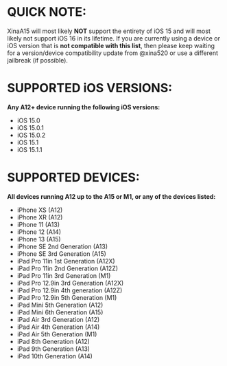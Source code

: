 # QUICK NOTE:
XinaA15 will most likely **NOT** support the entirety of iOS 15 and will most likely not support iOS 16 in its lifetime. If you are currently using a device or iOS version that is **not compatible with this list**, then please keep waiting for a version/device compatibility update from @xina520 or use a different jailbreak (if possible).

# SUPPORTED iOS VERSIONS:
**Any A12+ device running the following iOS versions:**
- iOS 15.0
- iOS 15.0.1
- iOS 15.0.2
- iOS 15.1
- iOS 15.1.1

# SUPPORTED DEVICES:
**All devices running A12 up to the A15 or M1, or any of the devices listed:**
- iPhone XS (A12)
- iPhone XR (A12)
- iPhone 11 (A13)
- iPhone 12 (A14)
- iPhone 13 (A15)
- iPhone SE 2nd Generation (A13)
- iPhone SE 3rd Generation (A15)
- iPad Pro 11in 1st Generation (A12X)
- iPad Pro 11in 2nd Generation (A12Z)
- iPad Pro 11in 3rd Generation (M1)
- iPad Pro 12.9in 3rd Generation (A12X)
- iPad Pro 12.9in 4th generation (A12Z)
- iPad Pro 12.9in 5th Generation (M1)
- iPad Mini 5th Generation (A12)
- iPad Mini 6th Generation (A15)
- iPad Air 3rd Generation (A12)
- iPad Air 4th Generation (A14)
- iPad Air 5th Generation (M1)
- iPad 8th Generation (A12)
- iPad 9th Generation (A13)
- iPad 10th Generation (A14)

